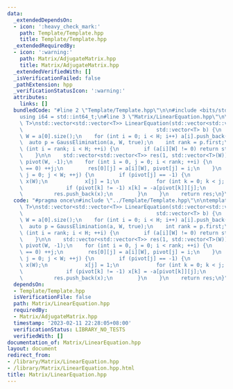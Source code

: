 ```yaml
---
data:
  _extendedDependsOn:
  - icon: ':heavy_check_mark:'
    path: Template/Template.hpp
    title: Template/Template.hpp
  _extendedRequiredBy:
  - icon: ':warning:'
    path: Matrix/AdjugateMatrix.hpp
    title: Matrix/AdjugateMatrix.hpp
  _extendedVerifiedWith: []
  _isVerificationFailed: false
  _pathExtension: hpp
  _verificationStatusIcon: ':warning:'
  attributes:
    links: []
  bundledCode: "#line 2 \"Template/Template.hpp\"\n\n#include <bits/stdc++.h>\n\n\
    using i64 = std::int64_t;\n#line 3 \"Matrix/LinearEquation.hpp\"\n\ntemplate <typename\
    \ T>\nstd::vector<std::vector<T>> LinearEquation(std::vector<std::vector<T>> a,\n\
    \                                           std::vector<T> b) {\n    int H = a.size(),\
    \ W = a[0].size();\n    for (int i = 0; i < H; i++) a[i].push_back(b[i]);\n  \
    \  auto p = GaussElimination(a, W, true);\n    int rank = p.first;\n\n    for\
    \ (int i = rank; i < H; ++i) {\n        if (a[i][W] != 0) return std::vector<std::vector<T>>{};\n\
    \    }\n\n    std::vector<std::vector<T>> res(1, std::vector<T>(W));\n    std::vector<int>\
    \ pivot(W, -1);\n    for (int i = 0, j = 0; i < rank; ++i) {\n        while (a[i][j]\
    \ == 0) ++j;\n        res[0][j] = a[i][W], pivot[j] = i;\n    }\n    for (int\
    \ j = 0; j < W; ++j) {\n        if (pivot[j] == -1) {\n            std::vector<T>\
    \ x(W);\n            x[j] = 1;\n            for (int k = 0; k < j; ++k) {\n  \
    \              if (pivot[k] != -1) x[k] = -a[pivot[k]][j];\n            }\n  \
    \          res.push_back(x);\n        }\n    }\n    return res;\n}\n"
  code: "#pragma once\n#include \"../Template/Template.hpp\"\n\ntemplate <typename\
    \ T>\nstd::vector<std::vector<T>> LinearEquation(std::vector<std::vector<T>> a,\n\
    \                                           std::vector<T> b) {\n    int H = a.size(),\
    \ W = a[0].size();\n    for (int i = 0; i < H; i++) a[i].push_back(b[i]);\n  \
    \  auto p = GaussElimination(a, W, true);\n    int rank = p.first;\n\n    for\
    \ (int i = rank; i < H; ++i) {\n        if (a[i][W] != 0) return std::vector<std::vector<T>>{};\n\
    \    }\n\n    std::vector<std::vector<T>> res(1, std::vector<T>(W));\n    std::vector<int>\
    \ pivot(W, -1);\n    for (int i = 0, j = 0; i < rank; ++i) {\n        while (a[i][j]\
    \ == 0) ++j;\n        res[0][j] = a[i][W], pivot[j] = i;\n    }\n    for (int\
    \ j = 0; j < W; ++j) {\n        if (pivot[j] == -1) {\n            std::vector<T>\
    \ x(W);\n            x[j] = 1;\n            for (int k = 0; k < j; ++k) {\n  \
    \              if (pivot[k] != -1) x[k] = -a[pivot[k]][j];\n            }\n  \
    \          res.push_back(x);\n        }\n    }\n    return res;\n}"
  dependsOn:
  - Template/Template.hpp
  isVerificationFile: false
  path: Matrix/LinearEquation.hpp
  requiredBy:
  - Matrix/AdjugateMatrix.hpp
  timestamp: '2023-02-11 22:28:05+08:00'
  verificationStatus: LIBRARY_NO_TESTS
  verifiedWith: []
documentation_of: Matrix/LinearEquation.hpp
layout: document
redirect_from:
- /library/Matrix/LinearEquation.hpp
- /library/Matrix/LinearEquation.hpp.html
title: Matrix/LinearEquation.hpp
---
```


